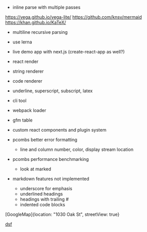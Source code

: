 - inline parse with multiple passes

https://vega.github.io/vega-lite/
https://github.com/knsv/mermaid
https://khan.github.io/KaTeX/

- multiline recursive parsing

- use lerna
- live demo app with next.js (create-react-app as well?)

- react render
- string renderer
- code renderer

- underline, superscript, subscript, latex

- cli tool
- webpack loader

- gfm table
- custom react components and plugin system

- pcombs better error formatting
  - line and column number, color, display stream location

- pcombs performance benchmarking
  - look at marked

- markdown features not implemented
  - underscore for emphasis
  - underlined headings
  - headings with trailing #
  - indented code blocks


[GoogleMap]{location: "1030 Oak St", streetView: true}

[dsf](sdfsdf)
